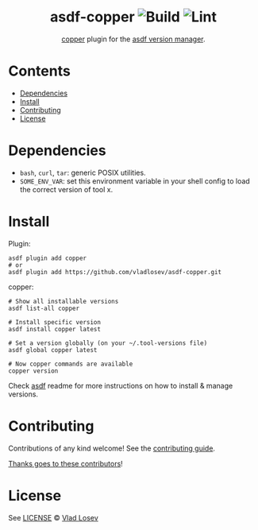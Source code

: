 <div align="center">

# asdf-copper ![Build](https://github.com/vladlosev/asdf-copper/workflows/Build/badge.svg) ![Lint](https://github.com/vladlosev/asdf-copper/workflows/Lint/badge.svg)

[copper](https://help.cloud66.com/copper/) plugin for the [asdf version manager](https://asdf-vm.com).

</div>

# Contents

- [Dependencies](#dependencies)
- [Install](#install)
- [Contributing](#contributing)
- [License](#license)

# Dependencies

- `bash`, `curl`, `tar`: generic POSIX utilities.
- `SOME_ENV_VAR`: set this environment variable in your shell config to load the correct version of tool x.

# Install

Plugin:

```shell
asdf plugin add copper
# or
asdf plugin add https://github.com/vladlosev/asdf-copper.git
```

copper:

```shell
# Show all installable versions
asdf list-all copper

# Install specific version
asdf install copper latest

# Set a version globally (on your ~/.tool-versions file)
asdf global copper latest

# Now copper commands are available
copper version
```

Check [asdf](https://github.com/asdf-vm/asdf) readme for more instructions on how to
install & manage versions.

# Contributing

Contributions of any kind welcome! See the [contributing guide](contributing.md).

[Thanks goes to these contributors](https://github.com/vladlosev/asdf-copper/graphs/contributors)!

# License

See [LICENSE](LICENSE) © [Vlad Losev](https://github.com/vladlosev/)
